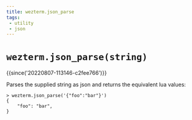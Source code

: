 ```yaml
---
title: wezterm.json_parse
tags:
 - utility
 - json
---
```



# `wezterm.json_parse(string)`

{{since('20220807-113146-c2fee766')}}

Parses the supplied string as json and returns the equivalent lua values:

```
> wezterm.json_parse('{"foo":"bar"}')
{
    "foo": "bar",
}
```
